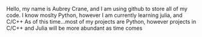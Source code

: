 Hello, my name is Aubrey Crane, and I am using github to store all of my code.
I know moslty Python, however I am currently learning julia, and C/C++
As of this time...most of my projects are Python, however projects in C/C++ and Julia will be more abundant as time comes
